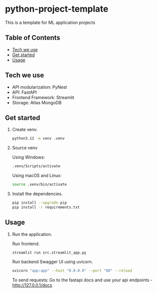 # python-project-template
This is a template for ML application projects

## Table of Contents

- [Tech we use](#tech-we-use)
- [Get started](#get-started)
- [Usage](#usage)

## Tech we use
- API modularization: PyNest
- API: FastAPI
- Frontend Framework: Streamlit
- Storage: Atlas MongoDB

## Get started

1. Create venv.
    ```bash
    python3.12 -m venv .venv
    ```

2. Source venv

    Using Windows:
    ```bash
    .venv/Scripts/activate
    ```

    Using macOS and Linux:
    ```bash
    source .venv/bin/activate
    ```

3. Install the dependencies.
    ```bash
    pip install --upgrade pip
    pip install -r requirements.txt
    ```

## Usage

1. Run the application.

    Run frontend.
    ```bash
    streamlit run src.streamlit_app.py
    ```

    Run backend Swagger UI using uvicorn.
    ```bash
    uvicorn "app:app" --host "0.0.0.0" --port "80" --reload
    ```
    To send requests: Go to the fastapi docs and use your api endpoints - http://127.0.0.1/docs